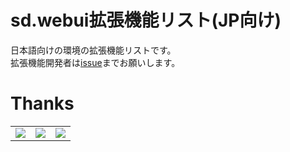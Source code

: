 # sd.webui拡張機能リスト(JP向け)
日本語向けの環境の拡張機能リストです。  
拡張機能開発者は[issue](https://github.com/Katsuyuki-Karasawa/sd.webui-Extension-ja_JP/issues/new/choose)までお願いします。

# Thanks
|                                                               |                                                                 |                                                                   | 
| ------------------------------------------------------------- | --------------------------------------------------------------- | ----------------------------------------------------------------- | 
| [![](https://github.com/Tps-F.png)](https://github.com/Tps-F) | [![](https://github.com/ddPn08.png)](https://github.com/ddPn08) | [![](https://github.com/p1atdev.png)](https://github.com/p1atdev) | 